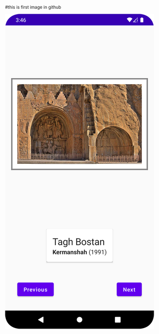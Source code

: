 #this is first image in github

![This is an image](https://github.com/rezajax/ArtSpace/blob/master/pic/Screenshot_20220518_155815.png)

